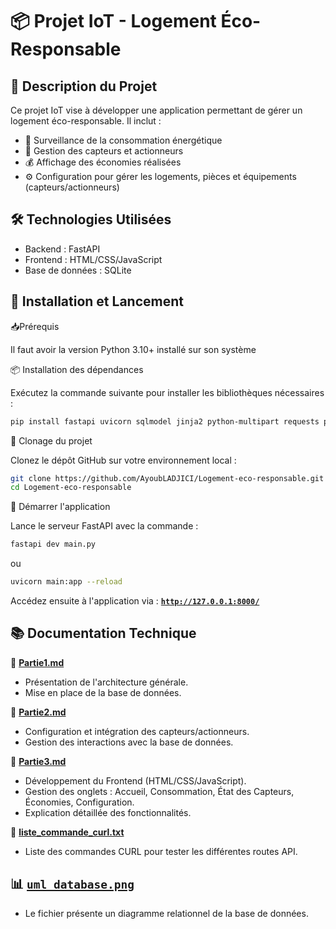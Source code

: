 # 📦 Projet IoT - Logement Éco-Responsable

## 📝 Description du Projet
Ce projet IoT vise à développer une application permettant de gérer un logement éco-responsable. Il inclut :

- 🔌 Surveillance de la consommation énergétique
- 📡 Gestion des capteurs et actionneurs
- 💰 Affichage des économies réalisées
- ⚙️ Configuration pour gérer les logements, pièces et équipements (capteurs/actionneurs)

## 🛠️ Technologies Utilisées
- Backend : FastAPI
- Frontend : HTML/CSS/JavaScript
- Base de données : SQLite

## 🚀 Installation et Lancement

📥Prérequis

Il faut avoir la version Python 3.10+ installé sur son système

📦 Installation des dépendances

Exécutez la commande suivante pour installer les bibliothèques nécessaires :
```bash 
pip install fastapi uvicorn sqlmodel jinja2 python-multipart requests pandas
```
📂 Clonage du projet

Clonez le dépôt GitHub sur votre environnement local :
```bash 
git clone https://github.com/AyoubLADJICI/Logement-eco-responsable.git
cd Logement-eco-responsable
```

🚀 Démarrer l'application 

Lance le serveur FastAPI avec la commande : 
```bash 
fastapi dev main.py
```
ou

```bash 
uvicorn main:app --reload
```

Accédez ensuite à l'application via : **[`http://127.0.0.1:8000/`](http://127.0.0.1:8000/)**

## 📚 Documentation Technique

📝 **[Partie1.md](https://github.com/AyoubLADJICI/Logement-eco-responsable/blob/main/Partie1.md)**
- Présentation de l'architecture générale.
- Mise en place de la base de données.
  
📝 **[Partie2.md](https://github.com/AyoubLADJICI/Logement-eco-responsable/blob/main/Partie2.md)**
- Configuration et intégration des capteurs/actionneurs.
- Gestion des interactions avec la base de données.
  
📝 **[Partie3.md](https://github.com/AyoubLADJICI/Logement-eco-responsable/blob/main/Partie3.md)**
- Développement du Frontend (HTML/CSS/JavaScript).
- Gestion des onglets : Accueil, Consommation, État des Capteurs, Économies, Configuration.
- Explication détaillée des fonctionnalités.
 
📝 **[liste_commande_curl.txt](https://github.com/AyoubLADJICI/Logement-eco-responsable/blob/main/liste_commande_curl.txt)**
- Liste des commandes CURL pour tester les différentes routes API.

## 📊 [`uml_database.png`](https://github.com/AyoubLADJICI/Logement-eco-responsable/blob/main/uml_database.png)
- Le fichier présente un diagramme relationnel de la base de données.






